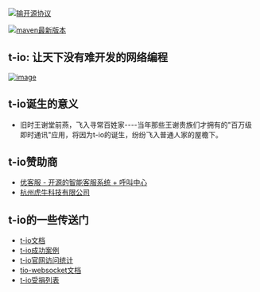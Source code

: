 [![输开源协议](https://img.shields.io/badge/License-Apache--2.0-brightgreen.svg "Apache")](https://www.apache.org/licenses/LICENSE-2.0)

[![maven最新版本](https://maven-badges.herokuapp.com/maven-central/org.t-io/tio-core/badge.svg "maven最新版本")](https://maven-badges.herokuapp.com/maven-central/org.t-io/tio-core)

## **t-io: 让天下没有难开发的网络编程**

[![image](https://gitee.com/tywo45/t-io/raw/master/docs/logo/preview.png)](http://t-io.org/doc/index.html)




## **t-io诞生的意义**
- 旧时王谢堂前燕，飞入寻常百姓家----当年那些王谢贵族们才拥有的"百万级即时通讯"应用，将因为t-io的诞生，纷纷飞入普通人家的屋檐下。

## **t-io赞助商**

- [优客服 - 开源的智能客服系统 + 呼叫中心](https://t-io.org/api/ad/1.php "优客服 - 开源的智能客服系统 + 呼叫中心")
- [杭州虎牛科技有限公司](https://t-io.org/api/ad/2.php "杭州虎牛科技有限公司")

## **t-io的一些传送门**

- [t-io文档](https://t-io.org/blog/index.html "t-io文档")
- [t-io成功案例](https://t-io.org/case/index.html "t-io成功案例")
- [t-io官网访问统计](https://t-io.org/stat/index.html "t-io官网访问统计")
- [tio-websocket文档](https://t-io.org/blog/index.html?p=%2Fblog%2Ftio%2Fws%2Fshowcase.html "tio-websocket文档")
- [t-io受捐列表](https://t-io.org/donation/index.html "t-io受捐列表")


